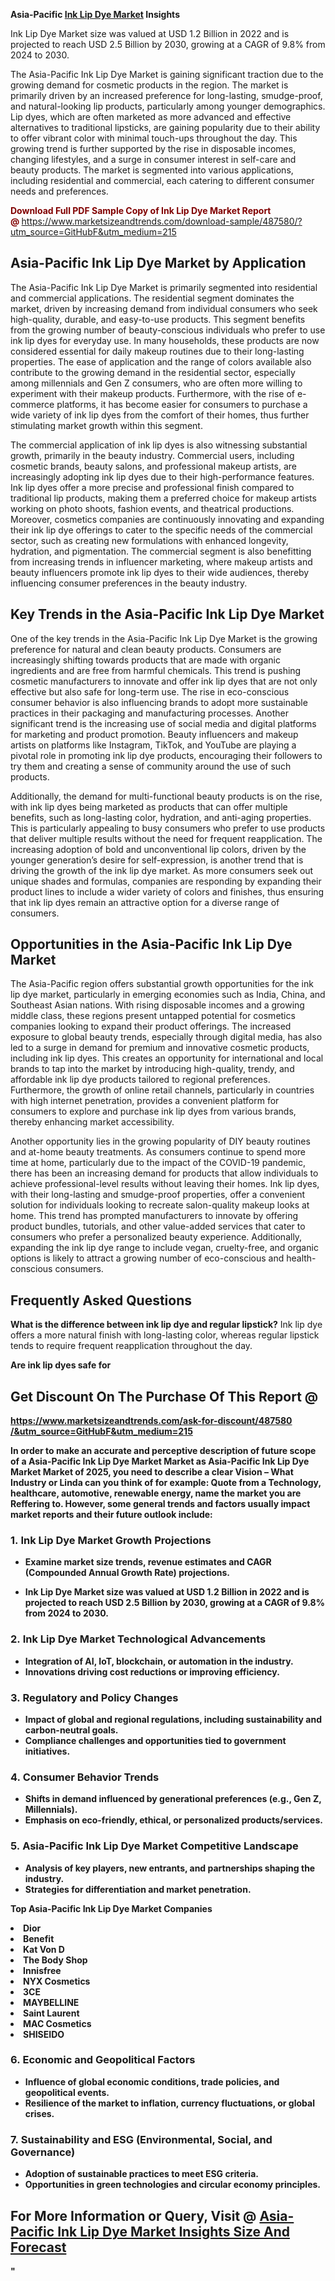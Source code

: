 <p><strong>Asia-Pacific&nbsp;<a href=""https://www.marketsizeandtrends.com/download-sample/487580/&amp;utm_source=GitHubF&amp;utm_medium=215"">Ink Lip Dye Market</a> Insights</strong></p><p>Ink Lip Dye Market size was valued at USD 1.2 Billion in 2022 and is projected to reach USD 2.5 Billion by 2030, growing at a CAGR of 9.8% from 2024 to 2030.</p><p><p>The Asia-Pacific Ink Lip Dye Market is gaining significant traction due to the growing demand for cosmetic products in the region. The market is primarily driven by an increased preference for long-lasting, smudge-proof, and natural-looking lip products, particularly among younger demographics. Lip dyes, which are often marketed as more advanced and effective alternatives to traditional lipsticks, are gaining popularity due to their ability to offer vibrant color with minimal touch-ups throughout the day. This growing trend is further supported by the rise in disposable incomes, changing lifestyles, and a surge in consumer interest in self-care and beauty products. The market is segmented into various applications, including residential and commercial, each catering to different consumer needs and preferences. <p><strong><span style="color: #800000;">Download Full PDF Sample Copy of Ink Lip Dye Market Report @</span>&nbsp;</strong><a href="https://www.marketsizeandtrends.com/download-sample/487580/?utm_source=GitHubF&amp;utm_medium=215" target="_blank">https://www.marketsizeandtrends.com/download-sample/487580/?utm_source=GitHubF&amp;utm_medium=215</a></p></p><h2>Asia-Pacific Ink Lip Dye Market by Application</h2><p>The Asia-Pacific Ink Lip Dye Market is primarily segmented into residential and commercial applications. The residential segment dominates the market, driven by increasing demand from individual consumers who seek high-quality, durable, and easy-to-use products. This segment benefits from the growing number of beauty-conscious individuals who prefer to use ink lip dyes for everyday use. In many households, these products are now considered essential for daily makeup routines due to their long-lasting properties. The ease of application and the range of colors available also contribute to the growing demand in the residential sector, especially among millennials and Gen Z consumers, who are often more willing to experiment with their makeup products. Furthermore, with the rise of e-commerce platforms, it has become easier for consumers to purchase a wide variety of ink lip dyes from the comfort of their homes, thus further stimulating market growth within this segment.</p><p>The commercial application of ink lip dyes is also witnessing substantial growth, primarily in the beauty industry. Commercial users, including cosmetic brands, beauty salons, and professional makeup artists, are increasingly adopting ink lip dyes due to their high-performance features. Ink lip dyes offer a more precise and professional finish compared to traditional lip products, making them a preferred choice for makeup artists working on photo shoots, fashion events, and theatrical productions. Moreover, cosmetics companies are continuously innovating and expanding their ink lip dye offerings to cater to the specific needs of the commercial sector, such as creating new formulations with enhanced longevity, hydration, and pigmentation. The commercial segment is also benefitting from increasing trends in influencer marketing, where makeup artists and beauty influencers promote ink lip dyes to their wide audiences, thereby influencing consumer preferences in the beauty industry.</p><h2>Key Trends in the Asia-Pacific Ink Lip Dye Market</h2><p>One of the key trends in the Asia-Pacific Ink Lip Dye Market is the growing preference for natural and clean beauty products. Consumers are increasingly shifting towards products that are made with organic ingredients and are free from harmful chemicals. This trend is pushing cosmetic manufacturers to innovate and offer ink lip dyes that are not only effective but also safe for long-term use. The rise in eco-conscious consumer behavior is also influencing brands to adopt more sustainable practices in their packaging and manufacturing processes. Another significant trend is the increasing use of social media and digital platforms for marketing and product promotion. Beauty influencers and makeup artists on platforms like Instagram, TikTok, and YouTube are playing a pivotal role in promoting ink lip dye products, encouraging their followers to try them and creating a sense of community around the use of such products.</p><p>Additionally, the demand for multi-functional beauty products is on the rise, with ink lip dyes being marketed as products that can offer multiple benefits, such as long-lasting color, hydration, and anti-aging properties. This is particularly appealing to busy consumers who prefer to use products that deliver multiple results without the need for frequent reapplication. The increasing adoption of bold and unconventional lip colors, driven by the younger generation’s desire for self-expression, is another trend that is driving the growth of the ink lip dye market. As more consumers seek out unique shades and formulas, companies are responding by expanding their product lines to include a wider variety of colors and finishes, thus ensuring that ink lip dyes remain an attractive option for a diverse range of consumers.</p><h2>Opportunities in the Asia-Pacific Ink Lip Dye Market</h2><p>The Asia-Pacific region offers substantial growth opportunities for the ink lip dye market, particularly in emerging economies such as India, China, and Southeast Asian nations. With rising disposable incomes and a growing middle class, these regions present untapped potential for cosmetics companies looking to expand their product offerings. The increased exposure to global beauty trends, especially through digital media, has also led to a surge in demand for premium and innovative cosmetic products, including ink lip dyes. This creates an opportunity for international and local brands to tap into the market by introducing high-quality, trendy, and affordable ink lip dye products tailored to regional preferences. Furthermore, the growth of online retail channels, particularly in countries with high internet penetration, provides a convenient platform for consumers to explore and purchase ink lip dyes from various brands, thereby enhancing market accessibility.</p><p>Another opportunity lies in the growing popularity of DIY beauty routines and at-home beauty treatments. As consumers continue to spend more time at home, particularly due to the impact of the COVID-19 pandemic, there has been an increasing demand for products that allow individuals to achieve professional-level results without leaving their homes. Ink lip dyes, with their long-lasting and smudge-proof properties, offer a convenient solution for individuals looking to recreate salon-quality makeup looks at home. This trend has prompted manufacturers to innovate by offering product bundles, tutorials, and other value-added services that cater to consumers who prefer a personalized beauty experience. Additionally, expanding the ink lip dye range to include vegan, cruelty-free, and organic options is likely to attract a growing number of eco-conscious and health-conscious consumers.</p><h2>Frequently Asked Questions</h2><p><b>What is the difference between ink lip dye and regular lipstick?</b> Ink lip dye offers a more natural finish with long-lasting color, whereas regular lipstick tends to require frequent reapplication throughout the day.</p><p><b>Are ink lip dyes safe for</p><h2><strong>Get Discount On The Purchase Of This Report @&nbsp;</strong></h2><p><strong><a href=""https://www.marketsizeandtrends.com/ask-for-discount/487580/&amp;utm_source=GitHubF&amp;utm_medium=215"" target=""_blank"">https://www.marketsizeandtrends.com/ask-for-discount/487580<br />/&amp;utm_source=GitHubF&amp;utm_medium=215</a></strong></p><p>In order to make an accurate and perceptive description of future scope of a Asia-Pacific&nbsp;Ink Lip Dye Market Market as Asia-Pacific&nbsp;Ink Lip Dye Market Market of 2025, you need to describe a clear Vision &ndash; What Industry or Linda can you think of for example: Quote from a Technology, healthcare, automotive, renewable energy, name the market you are Reffering to. However, some general trends and factors usually impact market reports and their future outlook include:</p><h3>1.&nbsp;<strong>Ink Lip Dye Market Growth Projections</strong></h3><ul><li>Examine market size trends, revenue estimates and CAGR (Compounded Annual Growth Rate) projections.</li><li><p>Ink Lip Dye Market size was valued at USD 1.2 Billion in 2022 and is projected to reach USD 2.5 Billion by 2030, growing at a CAGR of 9.8% from 2024 to 2030.</p></li></ul><h3>2.&nbsp;<strong>Ink Lip Dye Market Technological Advancements</strong></h3><ul><li>Integration of AI, IoT, blockchain, or automation in the industry.</li><li>Innovations driving cost reductions or improving efficiency.</li></ul><h3>3.&nbsp;<strong>Regulatory and Policy Changes</strong></h3><ul><li>Impact of global and regional regulations, including sustainability and carbon-neutral goals.</li><li>Compliance challenges and opportunities tied to government initiatives.</li></ul><h3>4.&nbsp;<strong>Consumer Behavior Trends</strong></h3><ul><li>Shifts in demand influenced by generational preferences (e.g., Gen Z, Millennials).</li><li>Emphasis on eco-friendly, ethical, or personalized products/services.</li></ul><h3>5.&nbsp;<strong>Asia-Pacific Ink Lip Dye Market Competitive Landscape</strong></h3><ul><li>Analysis of key players, new entrants, and partnerships shaping the industry.</li><li>Strategies for differentiation and market penetration.</li></ul><p data-pm-slice=""1 1 []"">Top Asia-Pacific Ink Lip Dye Market Companies</p><div data-test-id=""""><p><li>Dior</li><li> Benefit</li><li> Kat Von D</li><li> The Body Shop</li><li> Innisfree</li><li> NYX Cosmetics</li><li> 3CE</li><li> MAYBELLINE</li><li> Saint Laurent</li><li> MAC Cosmetics</li><li> SHISEIDO</li></p></div><h3>6.&nbsp;<strong>Economic and Geopolitical Factors</strong></h3><ul><li>Influence of global economic conditions, trade policies, and geopolitical events.</li><li>Resilience of the market to inflation, currency fluctuations, or global crises.</li></ul><h3>7.&nbsp;<strong>Sustainability and ESG (Environmental, Social, and Governance)</strong></h3><ul><li>Adoption of sustainable practices to meet ESG criteria.</li><li>Opportunities in green technologies and circular economy principles.</li></ul><h2><strong>For More Information or Query, Visit @&nbsp;</strong><a href=""https://www.verifiedmarketreports.com/product/ink-lip-dye-market-size-and-forecast/"" target=""_blank"">Asia-Pacific Ink Lip Dye Market Insights Size And Forecast</a></h2>"
